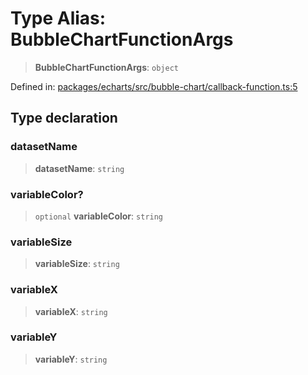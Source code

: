 # Type Alias: BubbleChartFunctionArgs

> **BubbleChartFunctionArgs**: `object`

Defined in: [packages/echarts/src/bubble-chart/callback-function.ts:5](https://github.com/GeoDaCenter/openassistant/blob/7dec66552ed2da789768e26aca21ecb2918b5d3b/packages/echarts/src/bubble-chart/callback-function.ts#L5)

## Type declaration

### datasetName

> **datasetName**: `string`

### variableColor?

> `optional` **variableColor**: `string`

### variableSize

> **variableSize**: `string`

### variableX

> **variableX**: `string`

### variableY

> **variableY**: `string`
